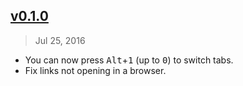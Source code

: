 ## [v0.1.0]
> Jul 25, 2016

- You can now press <kbd>Alt</kbd>+<kbd>1</kbd> (up to <kbd>0</kbd>) to switch tabs.
- Fix links not opening in a browser.

[v0.1.0]: https://github.com/rstacruz/halla/compare/v0.0.1...v0.1.0

